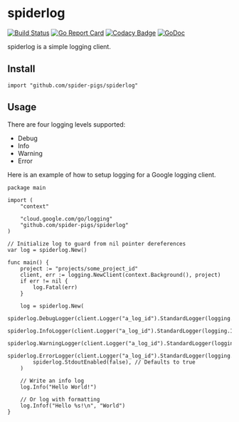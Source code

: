 # spiderlog
[![Build Status](https://travis-ci.org/spider-pigs/spiderlog.svg?branch=master)](https://travis-ci.org/spider-pigs/spiderlog) [![Go Report Card](https://goreportcard.com/badge/github.com/spider-pigs/spiderlog)](https://goreportcard.com/report/github.com/spider-pigs/spiderlog) [![Codacy Badge](https://api.codacy.com/project/badge/Grade/ca5c6fceda1547ba92ba4c4673db461f)](https://www.codacy.com/app/spider-pigs/spiderlog?utm_source=github.com&amp;utm_medium=referral&amp;utm_content=spider-pigs/spiderlog&amp;utm_campaign=Badge_Grade) [![GoDoc](https://godoc.org/github.com/spider-pigs/spiderlog?status.svg)](https://godoc.org/github.com/spider-pigs/spiderlog)

spiderlog is a simple logging client.

## Install

```Golang
import "github.com/spider-pigs/spiderlog"
```

## Usage

There are four logging levels supported:

* Debug
* Info
* Warning
* Error

Here is an example of how to setup logging for a Google logging client.

```Golang
package main

import (
	"context"

	"cloud.google.com/go/logging"
	"github.com/spider-pigs/spiderlog"
)

// Initialize log to guard from nil pointer dereferences
var log = spiderlog.New()

func main() {
	project := "projects/some_project_id"
	client, err := logging.NewClient(context.Background(), project)
	if err != nil {
		log.Fatal(err)
	}

	log = spiderlog.New(
		spiderlog.DebugLogger(client.Logger("a_log_id").StandardLogger(logging.Debug)),
		spiderlog.InfoLogger(client.Logger("a_log_id").StandardLogger(logging.Info)),
		spiderlog.WarningLogger(client.Logger("a_log_id").StandardLogger(logging.Warning)),
		spiderlog.ErrorLogger(client.Logger("a_log_id").StandardLogger(logging.Error)),
		spiderlog.StdoutEnabled(false), // Defaults to true
	)

	// Write an info log
	log.Info("Hello World!")

	// Or log with formatting
	log.Infof("Hello %s!\n", "World")
}
```
